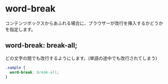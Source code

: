 # word-break
コンテンツボックスからあふれる場合に、ブラウザーが改行を挿入するかどうかを指定します。
  
## word-break: break-all;
どの文字の間でも改行するようにします。(単語の途中でも改行されてしまう)
```css
.sample {
  word-break: break-all;
}
```
